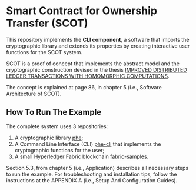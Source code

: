 # Smart Contract for Ownership Transfer (SCOT)

This repository implements the **CLI component**, a software that imports the cryptographic library and extends its properties by creating interactive user functions for the SCOT system.

SCOT is a proof of concept that implements the abstract model and the cryptographic construction devised in the thesis [IMPROVED DISTRIBUTED LEDGER TRANSACTIONS WITH HOMOMORPHIC COMPUTATIONS](https://uccs.idm.oclc.org/login?url=https://www.proquest.com/dissertations-theses/improved-distributed-ledger-transactions-with/docview/2469874959/se-2?accountid=25388).

The concept is explained at page 86, in chapter 5 (i.e., Software Architecture of SCOT).

## How To Run The Example

The complete system uses 3 repositories:

1. A cryptographic library [phe](https://github.com/hanesbarbosa/phe);
2. A Command Line Interface (CLI) [phe-cli](https://github.com/hanesbarbosa/phe-cli) that implements the cryptographic functions for the user;
3. A small Hyperledger Fabric blockchain [fabric-samples](https://github.com/hanesbarbosa/fabric-samples).

Section 5.3, from chapter 5 (i.e., Application) describes all necessary steps to run the example. For troubleshooting and installation tips, follow the instructions at the APPENDIX A (i.e., Setup And Configuration Guides).
